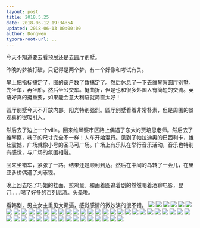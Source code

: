 ```yaml
---
layout: post
title: 2018.5.25
date: 2018-06-12 19:34:54
updated: 2018-06-13 00:00:00
author: Dongwen
typora-root-url: ..
---
```




今天不知道要去看预展还是去圆厅别墅。

昨晚的梦被打破，只记得是两个梦，有一个好像和考试有关。

早上把指标搞定了，图的窗户数了数搞定了。然后休息了一下去维琴察圆厅别墅。先坐车，再坐船，然后坐公交车。挺曲折，但是也和很多外国人有简短的交流。英语好真的挺重要，如果能会意大利语就简直太好！

圆厅别墅今天不开放内部。阳光特别强烈。圆厅别墅看着非常朴素，但是周围的景观真的很吸引人。

然后去了边上一个villa。回来维琴察市区路上偶遇了东大的贾培思老师。然后去了维琴察，巷子的尺寸完全不一样！人车开始混行。见到了帕拉迪奥的巴西利卡，雄壮震撼，广场就像小号的圣马可广场。广场上有乐队在举行音乐活动，音乐也特别有感觉，与广场的氛围相融。

回来坐错车，紧张了一路。结果还是顺利到达。然后在中间的岛转了一会儿，在里亚多桥偶遇了刘志现。

晚上回去吃了巧姐的挂面，煎鸡蛋。和画着图追着剧的然然喝着酒聊电影，昆汀……喝了好多的百列尼酒。头晕啦。

看韩剧，男主女主重见大撕逼，感觉感情的微妙演的很不错。                                               ![](/img/in-post/p51382657.jpg)
![](/img/in-post/p51382662.jpg)
![](/img/in-post/p51377611.jpg)
![](/img/in-post/p51377615.jpg)
![](/img/in-post/p51377617.jpg)
![](/img/in-post/p51377620.jpg)
![](/img/in-post/p51377586.jpg)
![](/img/in-post/p51377597.jpg)
![](/img/in-post/p51377603.jpg)
![](/img/in-post/p51377607.jpg)
![](/img/in-post/p51382656.jpg)
![](/img/in-post/p51382661.jpg)
![](/img/in-post/p51382658.jpg)
![](/img/in-post/p51377623.jpg)
![](/img/in-post/p51377596.jpg)
![](/img/in-post/p51382660.jpg)
![](/img/in-post/p51382659.jpg)
![](/img/in-post/p51377632.jpg)
![](/img/in-post/p51377628.jpg)
![](/img/in-post/p51377588.jpg)
![](/img/in-post/p51377584.jpg)
![](/img/in-post/p51377599.jpg)
![](/img/in-post/p51377595.jpg)
![](/img/in-post/p51377605.jpg)
![](/img/in-post/p51377601.jpg)
![](/img/in-post/p51377629.jpg)
![](/img/in-post/p51377608.jpg)
![](/img/in-post/p51377602.jpg)
![](/img/in-post/p51377626.jpg)
![](/img/in-post/p51377587.jpg)
![](/img/in-post/p51377630.jpg)
![](/img/in-post/p51377600.jpg)
![](/img/in-post/p51377590.jpg)
![](/img/in-post/p51377610.jpg)
![](/img/in-post/p51377606.jpg)
![](/img/in-post/p51377616.jpg)
![](/img/in-post/p51377613.jpg)
![](/img/in-post/p51377631.jpg)
![](/img/in-post/p51377619.jpg)
![](/img/in-post/p51377604.jpg)
![](/img/in-post/p51377598.jpg)
![](/img/in-post/p51377625.jpg)
![](/img/in-post/p51377624.jpg)
![](/img/in-post/p51377618.jpg)
![](/img/in-post/p51377614.jpg)
![](/img/in-post/p51377612.jpg)
![](/img/in-post/p51377609.jpg)
